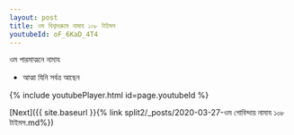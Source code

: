 ```yaml
---
layout: post
title: ওম বিশ্বাধরুমে নামায ১০৮ টাইমস
youtubeId: oF_6KaD_4T4
---
```

 
 
 ওম পারমাত্মনে নামায  
 
 -  আত্মা যিনি সর্বত্র আছেন 
 
  
 
  
 
 
 
 
 
 


{% include youtubePlayer.html id=page.youtubeId %}
 
[Next]({{ site.baseurl }}{% link  split2/_posts/2020-03-27-ওম গোবিন্দায় নামায ১০৮ টাইমস.md%})
 
